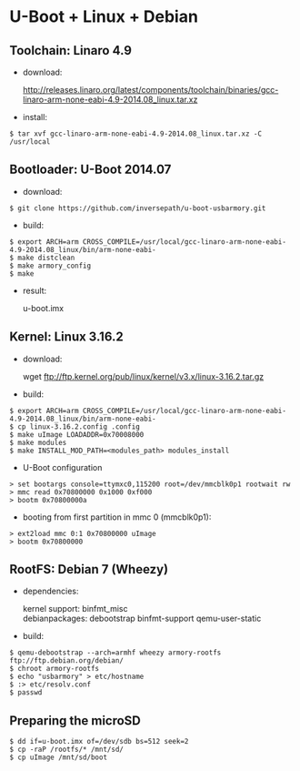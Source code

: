 U-Boot + Linux + Debian
=======================

Toolchain: Linaro 4.9
---------------------

- download:

  http://releases.linaro.org/latest/components/toolchain/binaries/gcc-linaro-arm-none-eabi-4.9-2014.08_linux.tar.xz

- install:

```
$ tar xvf gcc-linaro-arm-none-eabi-4.9-2014.08_linux.tar.xz -C /usr/local
```

Bootloader: U-Boot 2014.07
--------------------------

- download:

```
$ git clone https://github.com/inversepath/u-boot-usbarmory.git
```

- build:

```
$ export ARCH=arm CROSS_COMPILE=/usr/local/gcc-linaro-arm-none-eabi-4.9-2014.08_linux/bin/arm-none-eabi-
$ make distclean
$ make armory_config
$ make
```

- result:

  u-boot.imx

Kernel: Linux 3.16.2
--------------------

- download:

  wget ftp://ftp.kernel.org/pub/linux/kernel/v3.x/linux-3.16.2.tar.gz

- build:

```
$ export ARCH=arm CROSS_COMPILE=/usr/local/gcc-linaro-arm-none-eabi-4.9-2014.08_linux/bin/arm-none-eabi-
$ cp linux-3.16.2.config .config
$ make uImage LOADADDR=0x70008000
$ make modules
$ make INSTALL_MOD_PATH=<modules_path> modules_install
```

- U-Boot configuration

```
> set bootargs console=ttymxc0,115200 root=/dev/mmcblk0p1 rootwait rw
> mmc read 0x70800000 0x1000 0xf000
> bootm 0x70800000a
```

- booting from first partition in mmc 0 (mmcblk0p1):

```
> ext2load mmc 0:1 0x70800000 uImage
> bootm 0x70800000
```

RootFS: Debian 7 (Wheezy)
-------------------------

- dependencies:

  kernel support: binfmt_misc  
  debianpackages: debootstrap binfmt-support qemu-user-static

- build:

```
$ qemu-debootstrap --arch=armhf wheezy armory-rootfs ftp://ftp.debian.org/debian/
$ chroot armory-rootfs
$ echo "usbarmory" > etc/hostname
$ :> etc/resolv.conf
$ passwd
```

Preparing the microSD
---------------------
```
$ dd if=u-boot.imx of=/dev/sdb bs=512 seek=2
$ cp -raP /rootfs/* /mnt/sd/
$ cp uImage /mnt/sd/boot
```
